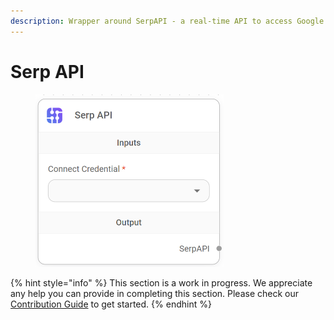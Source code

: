 ```yaml
---
description: Wrapper around SerpAPI - a real-time API to access Google search results.
---
```


# Serp API

<figure><img src="../../../.gitbook/assets/image (10).png" alt="" width="301"><figcaption></figcaption></figure>

{% hint style="info" %}
This section is a work in progress. We appreciate any help you can provide in completing this section. Please check our [Contribution Guide](../../../contributing/) to get started.
{% endhint %}
